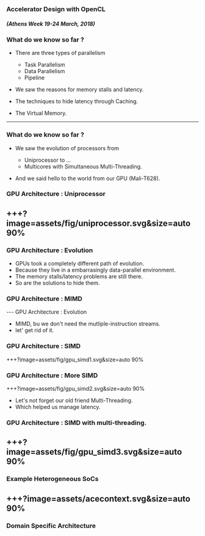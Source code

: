 ### Accelerator Design with OpenCL
##### (Athens Week 19-24 March, 2018) 
### What do we know so far ?
- There are three types of parallelism
	- Task Parallelism
	- Data Parallelism
	- Pipeline
- We saw the reasons for memory stalls and latency.

- The techniques to hide latency through Caching.

- The Virtual Memory.
---
### What do we know so far ?
- We saw the evolution of processors from
	- Uniprocessor to ...
	- Multicores with Simultaneous Multi-Threading.

- And we said hello to the world from our GPU (Mali-T628).
### GPU Architecture : Uniprocessor
+++?image=assets/fig/uniprocessor.svg&size=auto 90%
---
### GPU Architecture : Evolution

- GPUs took a completely different path of evolution.
- Because they live in a embarrasingly data-parallel environment.
- The memory stalls/latency problems are still there.
- So are the solutions to hide them.
### GPU Architecture : MIMD
--- GPU Architecture : Evolution
* MIMD, bu we don't need the mutliple-instruction streams.
* let' get rid of it.
### GPU Architecture : SIMD
+++?image=assets/fig/gpu_simd1.svg&size=auto 90%
### GPU Architecture : More SIMD
+++?image=assets/fig/gpu_simd2.svg&size=auto 90%
- Let's not forget our old friend Multi-Threading.
- Which helped us manage latency.
### GPU Architecture : SIMD with multi-threading.
+++?image=assets/fig/gpu_simd3.svg&size=auto 90%
---

### Example Heterogeneous SoCs
+++?image=assets/acecontext.svg&size=auto 90%
---
### Domain Specific Architecture

